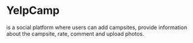 # YelpCamp
is a social platform where users can add campsites, provide information about the campsite, rate, comment and upload photos.
